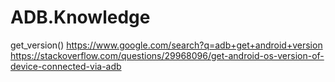 # ADB.Knowledge
get_version() https://www.google.com/search?q=adb+get+android+version https://stackoverflow.com/questions/29968096/get-android-os-version-of-device-connected-via-adb
